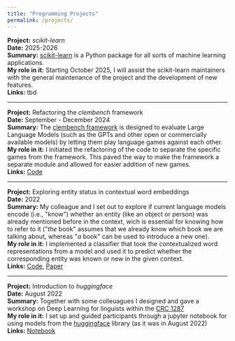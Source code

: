 ```yaml
---
title: "Programming Projects"
permalink: /projects/
---
```


**Project:** _scikit-learn_<br/>
**Date:** 2025-2026<br/>
**Summary:** [scikit-learn](https://scikit-learn.org) is a Python package for all sorts of machine learning applications.<br/>
**My role in it:** Starting October 2025, I will assist the scikit-learn maintainers with the general maintenance of the project and the development of new features.<br/>
**Links:** tbd

-----

**Project:** Refactoring the _clembench_ framework<br/>
**Date:** September - December 2024<br/>
**Summary:** The [clembench framework]((https://clembench.github.io/)) is designed to evaluate Large Language Models (such as the GPTs and other open or commercially available models) by letting them play language games against each other.<br/>
**My role in it:** I initiated the refactoring of the code to separate the specific games from the framework. This paved the way to make the framework a separate module and allowed for easier addition of new games.<br/>
**Links:** [Code](https://github.com/AnneBeyer/clembench/commits/game_registry/?before=4c43cc760b854c712aaa84de86c2fd35d5d7303f+35)

-----

**Project:** Exploring entity status in contextual word embeddings<br/>
**Date:** 2022<br/>
**Summary:** My colleague and I set out to explore if current language models encode (i.e., "know") whether an entity (like an object or person) was already mentioned before in the context, wich is essential for knowing how to refer to it ("_the_ book" assumes that we already know which book we are talking about, whereas "_a_ book" can be used to introduce a new one).<br/>
**My role in it:** I implemented a classifier that took the contextualized word representations from a model and used it to predict whether the corresponding entity was known or new in the given context.<br/>
**Links:** [Code](https://github.com/clp-research/new-old-discourse-entities/blob/main/classification/entity_classifier.py), [Paper](https://aclanthology.org/2022.coling-1.73/)

------

**Project:** Introduction to _huggingface_ <br/>
**Date:** August 2022<br/>
**Summary:** Together with some colleuagues I designed and gave a workshop on Deep Learning for linguists within the [CRC 1287](https://www.sfb1287.uni-potsdam.de/en/)<br/>
**My role in it:** I set up and guided participants through a jupyter notebook for using models from the [huggingface](https://huggingface.co/) library (as it was in August 2022)<br/>
**Links:** [Notebook](AnneBeyer.github.io/assets/Using_pre-trained_models_with_Python.ipynb)